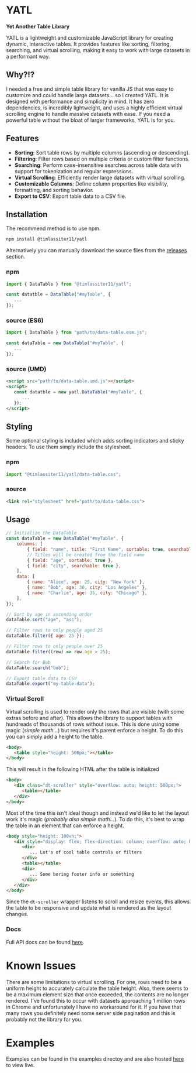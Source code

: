 # YATL
**Yet Another Table Library**

YATL is a lightweight and customizable JavaScript library for creating dynamic, interactive tables. It provides features like sorting, filtering, searching, and virtual scrolling, making it easy to work with large datasets in a performant way.

## Why?!?
I needed a free and simple table library for vanilla JS that was easy to customize and could handle large datasets... so I created YATL. It is designed with performance and simplicity in mind. It has zero dependencies, is incredibly lightweight, and uses a highly efficient virtual scrolling engine to handle massive datasets with ease. If you need a powerful table without the bloat of larger frameworks, YATL is for you.

## Features
- **Sorting**: Sort table rows by multiple columns (ascending or descending).
- **Filtering**: Filter rows based on multiple criteria or custom filter functions.
- **Searching**: Perform case-insensitive searches across table data with support for tokenization and regular expressions.
- **Virtual Scrolling**: Efficiently render large datasets with virtual scrolling.
- **Customizable Columns**: Define column properties like visibility, formatting, and sorting behavior.
- **Export to CSV**: Export table data to a CSV file.

## Installation

The recommend method is to use npm.
```bash
npm install @timlassiter11/yatl
```

Alternatively you can manually download the source files from the [releases](https://github.com/timlassiter11/YATL/releases) section.

### npm
```ts
import { DataTable } from "@timlassiter11/yatl";

const datatble = DataTable("#myTable", {
   ...
});

```

### source (ES6)
```javascript
import { DataTable } from "path/to/data-table.esm.js";

const dataTable = new DataTable("#myTable", {
   ...
});
```

### source (UMD)
```html
<script src="path/to/data-table.umd.js"></script>
<script>
   const datatble = new yatl.DataTable("#myTable", {
      ...
   });
</script>
```

## Styling
Some optional styling is included which adds sorting indicators and sticky headers. To use them simply include the stylesheet.

### npm
```ts
import "@timlassiter11/yatl/data-table.css";
```

### source
```html
<link rel="stylesheet" href="path/to/data-table.css">
```

## Usage
```javascript
// Initialize the DataTable
const dataTable = new DataTable("#myTable", {
    columns: [
        { field: "name", title: "First Name", sortable: true, searchable: true },
        // Titles will be created from the field name
        { field: "age", sortable: true },
        { field: "city", searchable: true },
    ],
    data: [
        { name: "Alice", age: 25, city: "New York" },
        { name: "Bob", age: 30, city: "Los Angeles" },
        { name: "Charlie", age: 35, city: "Chicago" },
    ],
});

// Sort by age in ascending order
dataTable.sort("age", "asc");

// Filter rows to only people aged 25
dataTable.filter({ age: 25 });

// Filter rows to only people over 25
dataTable.filter((row) => row.age > 25);

// Search for Bob
dataTable.search("bob");

// Export table data to CSV
dataTable.export("my-table-data");
```

### Virtual Scroll
Virtual scrolling is used to render only the rows that are visible (with some extras before and after). This allows the library to support tables with hundreads of thousands of rows without issue. This is done using some magic (*simple math...*) but requires it's parent enforce a height. To do this you can simply add a height to the table.

```html
<body>
   <table style="height: 500px;"></table>
</body>
```

This will result in the following HTML after the table is initialized
```html
<body>
   <div class="dt-scroller" style="overflow: auto; height: 500px;">
      <table></table>
   </div>
</body>
```

Most of the time this isn't ideal though and instead we'd like to let the layout work it's magic (*probably also simple math...*). To do this, it's best to wrap the table in an element that can enforce a height.

```html
<body style="height: 100vh;">
   <div style="display: flex; flex-direction: column; overflow: auto; height: 100%;">
      <div>
         ... Lot's of cool table controls or filters
      </div>
      <table></table>
      <div>
         ... Some boring footer info or something
      </div>
   </div>
</body>
```

Since the `dt-scroller` wrapper listens to scroll and resize events, this allows the table to be responsive and update what is rendered as the layout changes. 

### Docs
Full API docs can be found [here](https://timlassiter11.github.io/YATL/docs/index.html).

# Known Issues
There are some limitations to virtual scrolling. For one, rows need to be a uniform height to accurately calculate the table height. Also, there seems to be a maximum element size that once exceeded, the contents are no longer rendered. I've found this to occur with datasets approaching 1 million rows in Chrome and unfortunately I have no workaround for it. If you have that many rows you definitely need some server side pagination and this is probably not the library for you.

# Examples
Examples can be found in the examples directoy and are also hosted [here](https://timlassiter11.github.io/YATL/index.html) to view live.
